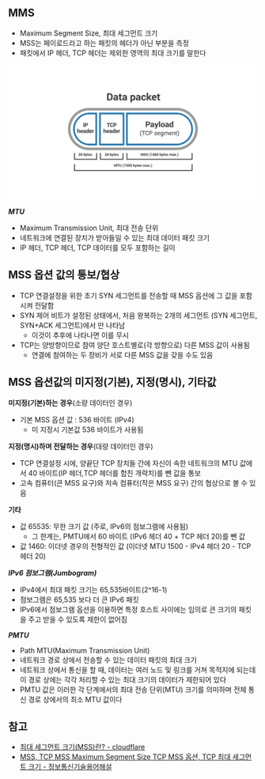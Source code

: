 ## MMS
- Maximum Segment Size, 최대 세그먼트 크기
- MSS는 페이로드라고 하는 패킷의 헤더가 아닌 부분을 측정
- 패킷에서 IP 헤더, TCP 헤더는 제외한 영역의 최대 크기를 말한다

![MSS_TCP_segment_packet_diagram](./images/MSS_TCP_segment_packet_diagram.png)

***MTU***
- Maximum Transmission Unit, 최대 전송 단위
- 네트워크에 연결된 장치가 받아들일 수 있는 최대 데이터 패킷 크기
- IP 헤더, TCP 헤더, TCP 데이터를 모두 포함하는 길이

## MSS 옵션 값의 통보/협상
- TCP 연결설정을 위한 초기 SYN 세그먼트를 전송할 때 MSS 옵션에 그 값을 포함시켜 전달함
- SYN 제어 비트가 설정된 상태에서, 처음 왕복하는 2개의 세그먼트 (SYN 세그먼트, SYN+ACK 세그먼트)에서 만 나타남
  - 이것이 추후에 나타나면 이를 무시
- TCP는 양방향이므로 참여 양단 호스트별로(각 방향으로) 다른 MSS 값이 사용됨
  - 연결에 참여하는 두 장비가 서로 다른 MSS 값을 갖을 수도 있음

## MSS 옵션값의 미지정(기본), 지정(명시), 기타값
**미지정(기본)하는 경우**(소량 데이터인 경우)
- 기본 MSS 옵션 값 : 536 바이트 (IPv4)
  - 미 지정시 기본값 536 바이트가 사용됨

**지정(명시)하며 전달하는 경우**(대량 데이터인 경우)
- TCP 연결설정 시에, 양끝단 TCP 장치들 간에 자신이 속한 네트워크의 MTU 값에서 40 바이트(IP 헤더,TCP 헤더를 합친 개략치)를 뺀 값을 통보
- 고속 컴퓨터(큰 MSS 요구)와 저속 컴퓨터(작은 MSS 요구) 간의 협상으로 볼 수 있음

**기타**
- 값 65535: 무한 크기 값 (주로, IPv6의 점보그램에 사용됨)
  - 그 한계는, PMTU에서 60 바이트 (IPv6 헤더 40 + TCP 헤더 20)를 뺀 값
- 값 1460: 이더넷 경우의 전형적인 값 (이더넷 MTU 1500 - IPv4 헤더 20 - TCP 헤더 20)

***IPv6 점보그램(Jumbogram)***
- IPv4에서 최대 패킷 크기는 65,535바이트(2^16-1)
- 점보그램은 65,535 보다 더 큰 IPv6 패킷
- IPv6에서 점보그램 옵션을 이용하면 특정 호스트 사이에는 임의로 큰 크기의 패킷을 주고 받을 수 있도록 제한이 없어짐

***PMTU***
- Path MTU(Maximum Transmission Unit)
- 네트워크 경로 상에서 전송할 수 있는 데이터 패킷의 최대 크기
- 네트워크 상에서 통신을 할 때, 데이터는 여러 노드 및 링크를 거쳐 목적지에 되는데 이 경로 상에는 각각 처리할 수 있는 최대 크기의 데이터가 제한되어 있다
- PMTU 값은 이러한 각 단계에서의 최대 전송 단위(MTU) 크기를 의미하며 전체 통신 경로 상에서의 최소 MTU 값이다

## 참고
- [최대 세그먼트 크기(MSS)란? - cloudflare](https://www.cloudflare.com/ko-kr/learning/network-layer/what-is-mss/)
- [MSS, TCP MSS   Maximum Segment Size   TCP MSS 옵션, TCP 최대 세그먼트 크기 - 정보통신기술용어해설](http://www.ktword.co.kr/test/view/view.php?m_temp1=836)